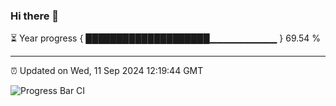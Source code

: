### Hi there 👋

⏳ Year progress { ████████████████████▁▁▁▁▁▁▁▁▁▁ } 69.54 %

---

⏰ Updated on Wed, 11 Sep 2024 12:19:44 GMT

![Progress Bar CI](https://github.com/code-lakshay/GitHub-Actions-Demo/workflows/Progress%20Bar%20CI/badge.svg)
